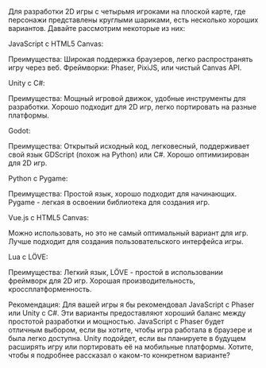 Для разработки 2D игры с четырьмя игроками на плоской карте, где персонажи представлены круглыми шариками, есть несколько хороших вариантов. Давайте рассмотрим некоторые из них:

JavaScript с HTML5 Canvas:

Преимущества: Широкая поддержка браузеров, легко распространять игру через веб.
Фреймворки: Phaser, PixiJS, или чистый Canvas API.


Unity с C#:

Преимущества: Мощный игровой движок, удобные инструменты для разработки.
Хорошо подходит для 2D игр, легко портировать на разные платформы.


Godot:

Преимущества: Открытый исходный код, легковесный, поддерживает свой язык GDScript (похож на Python) или C#.
Хорошо оптимизирован для 2D игр.


Python с Pygame:

Преимущества: Простой язык, хорошо подходит для начинающих.
Pygame - легкая в освоении библиотека для создания игр.


Vue.js с HTML5 Canvas:

Можно использовать, но это не самый оптимальный вариант для игр.
Лучше подходит для создания пользовательского интерфейса игры.


Lua с LÖVE:

Преимущества: Легкий язык, LÖVE - простой в использовании фреймворк для 2D игр.
Хорошая производительность, кроссплатформенность.



Рекомендация:
Для вашей игры я бы рекомендовал JavaScript с Phaser или Unity с C#. Эти варианты предоставляют хороший баланс между простотой разработки и мощностью.
JavaScript с Phaser будет отличным выбором, если вы хотите, чтобы игра работала в браузере и была легко доступна. Unity подойдет, если вы планируете в будущем расширять игру или портировать её на мобильные платформы.
Хотите, чтобы я подробнее рассказал о каком-то конкретном варианте?
